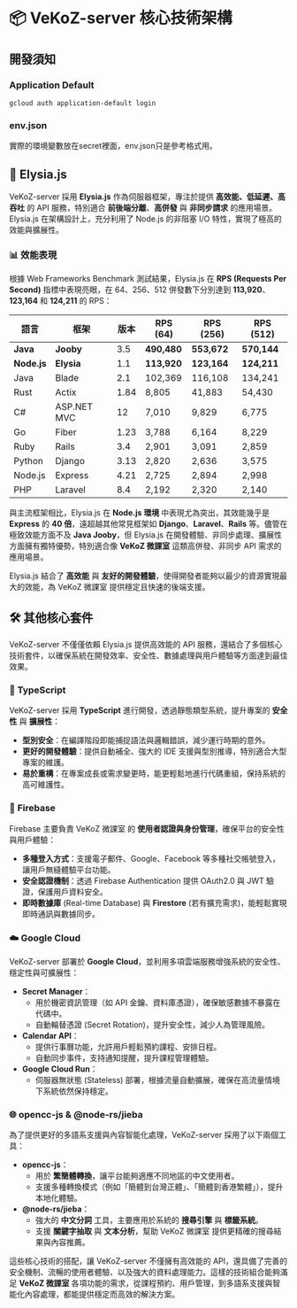 # 📦 VeKoZ-server 核心技術架構

## 開發須知

### Application Default

```bs
gcloud auth application-default login
```

### env.json
實際的環境變數放在secret裡面，env.json只是參考格式用。

## 🚀 Elysia.js

VeKoZ-server 採用 **Elysia.js** 作為伺服器框架，專注於提供 **高效能、低延遲、高吞吐** 的 API 服務，特別適合 **前後端分離**、**高併發** 與 **非同步請求** 的應用場景。Elysia.js 在架構設計上，充分利用了 Node.js 的非阻塞 I/O 特性，實現了極高的效能與擴展性。

### 📊 效能表現

根據 Web Frameworks Benchmark 測試結果，Elysia.js 在 **RPS (Requests Per Second)** 指標中表現亮眼，在 64、256、512 併發數下分別達到 **113,920**、**123,164** 和 **124,211** 的 RPS：

| 語言       | 框架           | 版本 | RPS (64) | RPS (256) | RPS (512) |
|------------|----------------|-------|----------|-----------|-----------|
| **Java**   | **Jooby**      | 3.5   | **490,480** | **553,672** | **570,144** |
| **Node.js** | **Elysia**     | 1.1   | **113,920** | **123,164** | **124,211** |
| Java       | Blade          | 2.1   | 102,369  | 116,108   | 134,241   |
| Rust       | Actix          | 1.84  | 8,805    | 41,883    | 54,430    |
| C#         | ASP.NET MVC    | 12    | 7,010    | 9,829     | 6,775     |
| Go         | Fiber          | 1.23  | 3,788    | 6,164     | 8,229     |
| Ruby       | Rails          | 3.4   | 2,901    | 3,091     | 2,859     |
| Python     | Django         | 3.13  | 2,820    | 2,636     | 3,575     |
| Node.js    | Express        | 4.21  | 2,725    | 2,894     | 2,998     |
| PHP        | Laravel        | 8.4   | 2,192    | 2,320     | 2,140     |

與主流框架相比，Elysia.js 在 **Node.js 環境** 中表現尤為突出，其效能幾乎是 **Express** 的 **40 倍**，遠超越其他常見框架如 **Django**、**Laravel**、**Rails** 等。儘管在極致效能方面不及 **Java Jooby**，但 Elysia.js 在開發體驗、非同步處理、擴展性方面擁有獨特優勢，特別適合像 **VeKoZ 微課室** 這類高併發、非同步 API 需求的應用場景。

Elysia.js 結合了 **高效能** 與 **友好的開發體驗**，使得開發者能夠以最少的資源實現最大的效能，為 VeKoZ 微課室 提供穩定且快速的後端支援。

## 🛠️ 其他核心套件

VeKoZ-server 不僅僅依賴 Elysia.js 提供高效能的 API 服務，還結合了多個核心技術套件，以確保系統在開發效率、安全性、數據處理與用戶體驗等方面達到最佳效果。

### 🧠 **TypeScript**

VeKoZ-server 採用 **TypeScript** 進行開發，透過靜態類型系統，提升專案的 **安全性** 與 **擴展性**：

- **型別安全**：在編譯階段即能捕捉語法與邏輯錯誤，減少運行時期的意外。
- **更好的開發體驗**：提供自動補全、強大的 IDE 支援與型別推導，特別適合大型專案的維護。
- **易於重構**：在專案成長或需求變更時，能更輕鬆地進行代碼重組，保持系統的高可維護性。

### 🔐 **Firebase**

Firebase 主要負責 VeKoZ 微課室 的 **使用者認證與身份管理**，確保平台的安全性與用戶體驗：

- **多種登入方式**：支援電子郵件、Google、Facebook 等多種社交帳號登入，讓用戶無縫體驗平台功能。
- **安全認證機制**：透過 Firebase Authentication 提供 OAuth2.0 與 JWT 驗證，保護用戶資料安全。
- **即時數據庫** (Real-time Database) 與 **Firestore** (若有擴充需求)，能輕鬆實現即時通訊與數據同步。

### ☁️ **Google Cloud**

VeKoZ-server 部署於 **Google Cloud**，並利用多項雲端服務增強系統的安全性、穩定性與可擴展性：

- **Secret Manager**：
  - 用於機密資訊管理（如 API 金鑰、資料庫憑證），確保敏感數據不暴露在代碼中。
  - 自動輪替憑證 (Secret Rotation)，提升安全性，減少人為管理風險。
- **Calendar API**：
  - 提供行事曆功能，允許用戶輕鬆預約課程、安排日程。
  - 自動同步事件，支持通知提醒，提升課程管理體驗。
- **Google Cloud Run**：
  - 伺服器無狀態 (Stateless) 部署，根據流量自動擴展，確保在高流量情境下系統依然保持穩定。

### 🌐 **opencc-js & @node-rs/jieba**

為了提供更好的多語系支援與內容智能化處理，VeKoZ-server 採用了以下兩個工具：

- **opencc-js**：
  - 用於 **繁簡體轉換**，讓平台能夠適應不同地區的中文使用者。
  - 支援多種轉換模式（例如「簡體到台灣正體」、「簡體到香港繁體」），提升本地化體驗。
- **@node-rs/jieba**：
  - 強大的 **中文分詞** 工具，主要應用於系統的 **搜尋引擎** 與 **標籤系統**。
  - 支援 **關鍵字抽取** 與 **文本分析**，幫助 VeKoZ 微課室 提供更精確的搜尋結果與內容推薦。

這些核心技術的搭配，讓 VeKoZ-server 不僅擁有高效能的 API，還具備了完善的安全機制、流暢的使用者體驗、以及強大的資料處理能力。這樣的技術組合能夠滿足 **VeKoZ 微課室** 各項功能的需求，從課程預約、用戶管理，到多語系支援與智能化內容處理，都能提供穩定而高效的解決方案。
